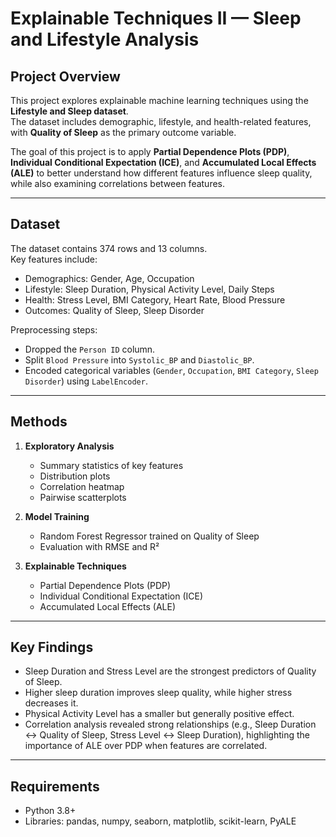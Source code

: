 # Explainable Techniques II — Sleep and Lifestyle Analysis

## Project Overview
This project explores explainable machine learning techniques using the **Lifestyle and Sleep dataset**.  
The dataset includes demographic, lifestyle, and health-related features, with **Quality of Sleep** as the primary outcome variable.  

The goal of this project is to apply **Partial Dependence Plots (PDP)**, **Individual Conditional Expectation (ICE)**, and **Accumulated Local Effects (ALE)** to better understand how different features influence sleep quality, while also examining correlations between features.

---

## Dataset
The dataset contains 374 rows and 13 columns.  
Key features include:
- Demographics: Gender, Age, Occupation  
- Lifestyle: Sleep Duration, Physical Activity Level, Daily Steps  
- Health: Stress Level, BMI Category, Heart Rate, Blood Pressure  
- Outcomes: Quality of Sleep, Sleep Disorder  

Preprocessing steps:
- Dropped the `Person ID` column.  
- Split `Blood Pressure` into `Systolic_BP` and `Diastolic_BP`.  
- Encoded categorical variables (`Gender`, `Occupation`, `BMI Category`, `Sleep Disorder`) using `LabelEncoder`.  

---

## Methods
1. **Exploratory Analysis**
   - Summary statistics of key features  
   - Distribution plots  
   - Correlation heatmap  
   - Pairwise scatterplots  

2. **Model Training**
   - Random Forest Regressor trained on Quality of Sleep  
   - Evaluation with RMSE and R²  

3. **Explainable Techniques**
   - Partial Dependence Plots (PDP)  
   - Individual Conditional Expectation (ICE)  
   - Accumulated Local Effects (ALE)  

---

## Key Findings
- Sleep Duration and Stress Level are the strongest predictors of Quality of Sleep.  
- Higher sleep duration improves sleep quality, while higher stress decreases it.  
- Physical Activity Level has a smaller but generally positive effect.  
- Correlation analysis revealed strong relationships (e.g., Sleep Duration ↔ Quality of Sleep, Stress Level ↔ Sleep Duration), highlighting the importance of ALE over PDP when features are correlated.  

---

## Requirements
- Python 3.8+  
- Libraries: pandas, numpy, seaborn, matplotlib, scikit-learn, PyALE  

